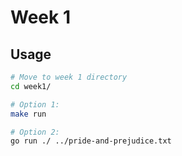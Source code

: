 # Week 1

## Usage
```bash
# Move to week 1 directory
cd week1/

# Option 1:
make run

# Option 2:
go run ./ ../pride-and-prejudice.txt
```